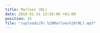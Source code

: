 ```yaml
---
title: Marloes (NL)
date: 2018-01-31 13:56:00 +01:00
position: 15
file: "/uploads/9).%20Marloes%20(NL).mp3"
---
```


